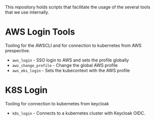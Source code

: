 This repository holds scripts that facilitate the usage of the several tools that we use internally.

# AWS Login Tools
Tooling for the AWSCLI and for connection to kubernetes from AWS prespective.
- `aws_login` - SSO login to AWS and sets the profile globally
- `aws_change_profile` - Change the global AWS profile
- `aws_eks_login` - Sets the kubecontext with the AWS profile

# K8S Login
Tooling for connection to kubernetes from keycloak
- `k8s_login` - Connects to a kubernetes cluster with Keycloak OIDC.